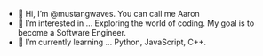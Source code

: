 - 👋 Hi, I’m @mustangwaves. You can call me Aaron
- 👀 I’m interested in ... Exploring the world of coding. My goal is to become a Software Engineer.
- 🌱 I’m currently learning ... Python, JavaScript, C++.
